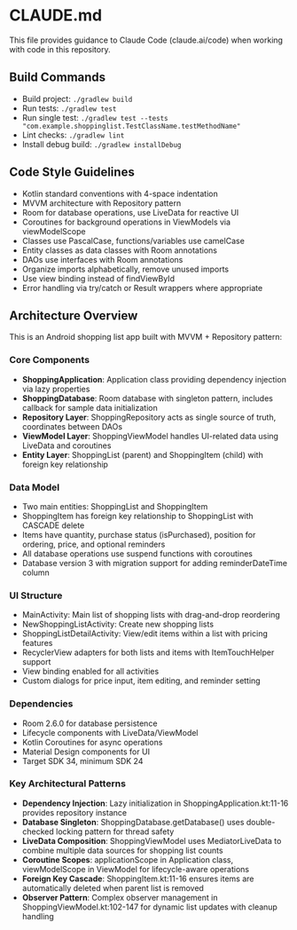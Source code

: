 # CLAUDE.md

This file provides guidance to Claude Code (claude.ai/code) when working with code in this repository.

## Build Commands
- Build project: `./gradlew build`
- Run tests: `./gradlew test`
- Run single test: `./gradlew test --tests "com.example.shoppinglist.TestClassName.testMethodName"`
- Lint checks: `./gradlew lint`
- Install debug build: `./gradlew installDebug`

## Code Style Guidelines
- Kotlin standard conventions with 4-space indentation
- MVVM architecture with Repository pattern
- Room for database operations, use LiveData for reactive UI
- Coroutines for background operations in ViewModels via viewModelScope
- Classes use PascalCase, functions/variables use camelCase
- Entity classes as data classes with Room annotations
- DAOs use interfaces with Room annotations
- Organize imports alphabetically, remove unused imports
- Use view binding instead of findViewById
- Error handling via try/catch or Result wrappers where appropriate

## Architecture Overview
This is an Android shopping list app built with MVVM + Repository pattern:

### Core Components
- **ShoppingApplication**: Application class providing dependency injection via lazy properties
- **ShoppingDatabase**: Room database with singleton pattern, includes callback for sample data initialization
- **Repository Layer**: ShoppingRepository acts as single source of truth, coordinates between DAOs
- **ViewModel Layer**: ShoppingViewModel handles UI-related data using LiveData and coroutines
- **Entity Layer**: ShoppingList (parent) and ShoppingItem (child) with foreign key relationship

### Data Model
- Two main entities: ShoppingList and ShoppingItem
- ShoppingItem has foreign key relationship to ShoppingList with CASCADE delete
- Items have quantity, purchase status (isPurchased), position for ordering, price, and optional reminders
- All database operations use suspend functions with coroutines
- Database version 3 with migration support for adding reminderDateTime column

### UI Structure
- MainActivity: Main list of shopping lists with drag-and-drop reordering
- NewShoppingListActivity: Create new shopping lists
- ShoppingListDetailActivity: View/edit items within a list with pricing features
- RecyclerView adapters for both lists and items with ItemTouchHelper support
- View binding enabled for all activities
- Custom dialogs for price input, item editing, and reminder setting

### Dependencies
- Room 2.6.0 for database persistence
- Lifecycle components with LiveData/ViewModel
- Kotlin Coroutines for async operations
- Material Design components for UI
- Target SDK 34, minimum SDK 24

### Key Architectural Patterns
- **Dependency Injection**: Lazy initialization in ShoppingApplication.kt:11-16 provides repository instance
- **Database Singleton**: ShoppingDatabase.getDatabase() uses double-checked locking pattern for thread safety
- **LiveData Composition**: ShoppingViewModel uses MediatorLiveData to combine multiple data sources for shopping list counts
- **Coroutine Scopes**: applicationScope in Application class, viewModelScope in ViewModel for lifecycle-aware operations
- **Foreign Key Cascade**: ShoppingItem.kt:11-16 ensures items are automatically deleted when parent list is removed
- **Observer Pattern**: Complex observer management in ShoppingViewModel.kt:102-147 for dynamic list updates with cleanup handling